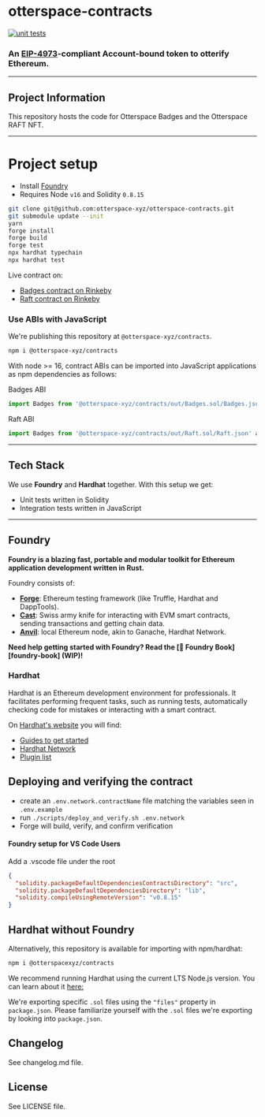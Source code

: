 # otterspace-contracts

[![unit tests](https://github.com/otterspace-xyz/otterspace-contracts/actions/workflows/main.yml/badge.svg)](https://github.com/otterspace-xyz/otterspace-contracts/actions/workflows/main.yml)

### An [EIP-4973](https://github.com/ethereum/EIPs/pull/4973)-compliant Account-bound token to otterify Ethereum.

---

## Project Information

This repository hosts the code for Otterspace Badges and the Otterspace RAFT NFT.

---

# Project setup

- Install [Foundry](https://book.getfoundry.sh/getting-started/installation.html)
- Requires Node `v16` and Solidity `0.8.15`

```bash
git clone git@github.com:otterspace-xyz/otterspace-contracts.git
git submodule update --init
yarn
forge install
forge build
forge test
npx hardhat typechain
npx hardhat test
```

Live contract on:

- [Badges contract on Rinkeby](https://rinkeby.etherscan.io/address/0x19020014ef77c5dce4fbcf97c2e3d6e67a616fc6)
- [Raft contract on Rinkeby](https://rinkeby.etherscan.io/address/0xbda5a3595a315d8473c3200e813394ffdcfca66a)

### Use ABIs with JavaScript

We're publishing this repository at `@otterspace-xyz/contracts`.

```bash
npm i @otterspace-xyz/contracts
```

With node >= 16, contract ABIs can be imported into JavaScript applications as npm dependencies as follows:

Badges ABI

```js
import Badges from '@otterspace-xyz/contracts/out/Badges.sol/Badges.json' assert { type: 'json' }
```

Raft ABI

```js
import Badges from '@otterspace-xyz/contracts/out/Raft.sol/Raft.json' assert { type: 'json' }
```

---

## Tech Stack

We use **Foundry** and **Hardhat** together. With this setup we get:

- Unit tests written in Solidity
- Integration tests written in JavaScript

---

## Foundry

**Foundry is a blazing fast, portable and modular toolkit for Ethereum application development written in Rust.**

Foundry consists of:

- [**Forge**](https://book.getfoundry.sh/forge/): Ethereum testing framework (like Truffle, Hardhat and DappTools).
- [**Cast**](https://book.getfoundry.sh/cast/): Swiss army knife for interacting with EVM smart contracts, sending transactions and getting chain data.
- [**Anvil**](https://book.getfoundry.sh/anvil/): local Ethereum node, akin to Ganache, Hardhat Network.

**Need help getting started with Foundry? Read the [📖 Foundry Book][foundry-book] (WIP)!**

### Hardhat

Hardhat is an Ethereum development environment for professionals. It facilitates performing frequent tasks, such as running tests, automatically checking code for mistakes or interacting with a smart contract.

On [Hardhat's website](https://hardhat.org) you will find:

- [Guides to get started](https://hardhat.org/getting-started/)
- [Hardhat Network](https://hardhat.org/hardhat-network/)
- [Plugin list](https://hardhat.org/plugins/)

## Deploying and verifying the contract

- create an `.env.network.contractName` file matching the variables seen in `.env.example`
- run `./scripts/deploy_and_verify.sh .env.network`
- Forge will build, verify, and confirm verification

#### Foundry setup for VS Code Users

Add a .vscode file under the root

```json
{
  "solidity.packageDefaultDependenciesContractsDirectory": "src",
  "solidity.packageDefaultDependenciesDirectory": "lib",
  "solidity.compileUsingRemoteVersion": "v0.8.15"
}
```

## Hardhat without Foundry

Alternatively, this repository is available for importing with npm/hardhat:

```bash
npm i @otterspacexyz/contracts
```

We recommend running Hardhat using the current LTS Node.js version. You can learn about it [here:](https://nodejs.org/en/about/releases/)

We're exporting specific `.sol` files using the `"files"` property in
`package.json`. Please familiarize yourself with the `.sol` files we're
exporting by looking into `package.json`.

## Changelog

See changelog.md file.

## License

See LICENSE file.
